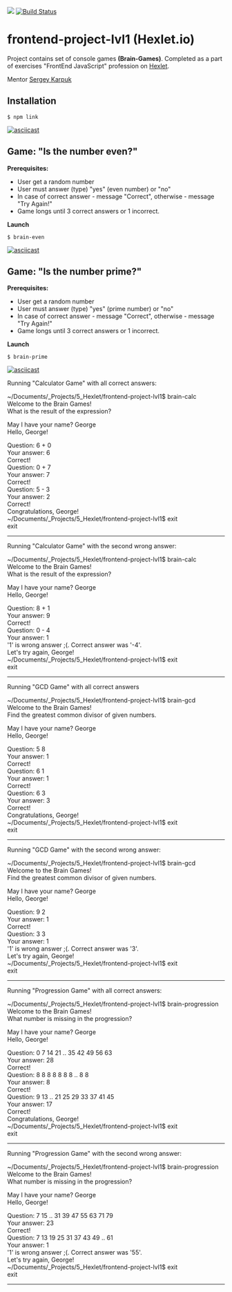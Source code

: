 <a href="https://codeclimate.com/github/GPopov9/frontend-project-lvl1/maintainability"><img src="https://api.codeclimate.com/v1/badges/a85e9647f125f1e873f1/maintainability" /></a> [![Build Status](https://travis-ci.org/GPopov9/frontend-project-lvl1.svg?branch=master)](https://travis-ci.org/GPopov9/frontend-project-lvl1)

# frontend-project-lvl1 (Hexlet.io)
Project contains set of console games **(Brain-Games)**. Completed as a part of exercises "FrontEnd JavaScript" profession on [Hexlet](https://hexlet.io/).   

Mentor [Sergey Karpuk](https://ru.hexlet.io/u/ck)

## Installation  
```
$ npm link
```
[![asciicast](https://asciinema.org/a/292120.svg)](https://asciinema.org/a/292120)

## Game: "Is the number even?"

**Prerequisites:**
* User get a random number 
* User must answer (type) "yes" (even number) or "no" 
* In case of correct answer - message "Correct", otherwise - message "Try Again!" 
* Game longs until 3 correct answers or 1 incorrect.

**Launch** 
```
$ brain-even
```
[![asciicast](https://asciinema.org/a/292127.svg)](https://asciinema.org/a/292127)

## Game: "Is the number prime?"

**Prerequisites:**
* User get a random number 
* User must answer (type) "yes" (prime number) or "no"
* In case of correct answer - message "Correct", otherwise - message "Try Again!" 
* Game longs until 3 correct answers or 1 incorrect.

**Launch** 
```
$ brain-prime
```
[![asciicast](https://asciinema.org/a/292133.svg)](https://asciinema.org/a/292133)









Running "Calculator Game" with all correct answers:

~/Documents/_Projects/5_Hexlet/frontend-project-lvl1$ brain-calc                                                                                                       
Welcome to the Brain Games!                                                                                                                                                        
What is the result of the expression?                                                                                                                                              
                                                                                                                                                                                   
May I have your name? George                                                                                                                                                       
Hello, George!                                                                                                                                                                     
                                                                                                                                                                                   
Question: 6 + 0                                                                                                                                                                    
Your answer: 6                                                                                                                                                                     
Correct!                                                                                                                                                                           
Question: 0 + 7                                                                                                                                                                    
Your answer: 7                                                                                                                                                                     
Correct!                                                                                                                                                                           
Question: 5 - 3                                                                                                                                                                    
Your answer: 2                                                                                                                                                                     
Correct!                                                                                                                                                                           
Congratulations, George!                                                                                                                                                           
~/Documents/_Projects/5_Hexlet/frontend-project-lvl1$ exit                                                                                                             
exit                                                        

-----

Running "Calculator Game" with the second wrong answer:

~/Documents/_Projects/5_Hexlet/frontend-project-lvl1$ brain-calc                                                                                                       
Welcome to the Brain Games!                                                                                                                                                        
What is the result of the expression?                                                                                                                                              
                                                                                                                                                                                   
May I have your name? George                                                                                                                                                       
Hello, George!                                                                                                                                                                     
                                                                                                                                                                                   
Question: 8 + 1                                                                                                                                                                    
Your answer: 9                                                                                                                                                                     
Correct!                                                                                                                                                                           
Question: 0 - 4                                                                                                                                                                    
Your answer: 1                                                                                                                                                                     
'1' is wrong answer ;(. Correct answer was '-4'.                                                                                                                                   
Let's try again, George!                                                                                                                                                           
~/Documents/_Projects/5_Hexlet/frontend-project-lvl1$ exit                                                                                                             
exit                                                          

-----

Running "GCD Game" with all correct answers

~/Documents/_Projects/5_Hexlet/frontend-project-lvl1$ brain-gcd                                                                                                        
Welcome to the Brain Games!                                                                                                                                                        
Find the greatest common divisor of given numbers.                                                                                                                                 
                                                                                                                                                                                   
May I have your name? George                                                                                                                                                       
Hello, George!                                                                                                                                                                     
                                                                                                                                                                                   
Question: 5 8                                                                                                                                                                      
Your answer: 1                                                                                                                                                                     
Correct!                                                                                                                                                                           
Question: 6 1                                                                                                                                                                      
Your answer: 1                                                                                                                                                                     
Correct!                                                                                                                                                                           
Question: 6 3                                                                                                                                                                      
Your answer: 3                                                                                                                                                                     
Correct!                                                                                                                                                                           
Congratulations, George!                                                                                                                                                           
~/Documents/_Projects/5_Hexlet/frontend-project-lvl1$ exit                                                                                                             
exit              

-----

Running "GCD Game" with the second wrong answer:

~/Documents/_Projects/5_Hexlet/frontend-project-lvl1$ brain-gcd                                                                                                        
Welcome to the Brain Games!                                                                                                                                                        
Find the greatest common divisor of given numbers.                                                                                                                                 
                                                                                                                                                                                   
May I have your name? George                                                                                                                                                       
Hello, George!                                                                                                                                                                     
                                                                                                                                                                                   
Question: 9 2                                                                                                                                                                      
Your answer: 1                                                                                                                                                                     
Correct!                                                                                                                                                                           
Question: 3 3                                                                                                                                                                      
Your answer: 1                                                                                                                                                                     
'1' is wrong answer ;(. Correct answer was '3'.                                                                                                                                    
Let's try again, George!                                                                                                                                                           
~/Documents/_Projects/5_Hexlet/frontend-project-lvl1$ exit                                                                                                             
exit                         

-----

Running "Progression Game" with all correct answers:

~/Documents/_Projects/5_Hexlet/frontend-project-lvl1$ brain-progression                                                                                                
Welcome to the Brain Games!                                                                                                                                                        
What number is missing in the progression?                                                                                                                                         
                                                                                                                                                                                   
May I have your name? George                                                                                                                                                       
Hello, George!                                                                                                                                                                     
                                                                                                                                                                                   
Question: 0 7 14 21 .. 35 42 49 56 63                                                                                                                                              
Your answer: 28                                                                                                                                                                    
Correct!                                                                                                                                                                           
Question: 8 8 8 8 8 8 8 .. 8 8                                                                                                                                                     
Your answer: 8                                                                                                                                                                     
Correct!                                                                                                                                                                           
Question: 9 13 .. 21 25 29 33 37 41 45                                                                                                                                             
Your answer: 17                                                                                                                                                                    
Correct!                                                                                                                                                                           
Congratulations, George!                                                                                                                                                           
~/Documents/_Projects/5_Hexlet/frontend-project-lvl1$ exit                                                                                                             
exit         

-----

Running "Progression Game" with the second wrong answer:

~/Documents/_Projects/5_Hexlet/frontend-project-lvl1$ brain-progression                                                                                                
Welcome to the Brain Games!                                                                                                                                                        
What number is missing in the progression?                                                                                                                                         
                                                                                                                                                                                   
May I have your name? George                                                                                                                                                       
Hello, George!                                                                                                                                                                     
                                                                                                                                                                                   
Question: 7 15 .. 31 39 47 55 63 71 79                                                                                                                                             
Your answer: 23                                                                                                                                                                    
Correct!                                                                                                                                                                           
Question: 7 13 19 25 31 37 43 49 .. 61                                                                                                                                             
Your answer: 1                                                                                                                                                                     
'1' is wrong answer ;(. Correct answer was '55'.                                                                                                                                   
Let's try again, George!                                                                                                                                                           
~/Documents/_Projects/5_Hexlet/frontend-project-lvl1$ exit                                                                                                             
exit     

----